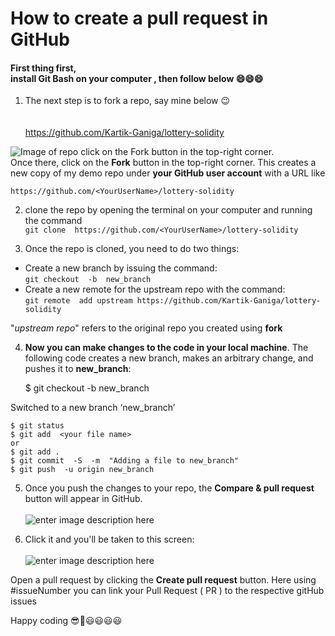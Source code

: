 
# How to create a pull request in GitHub

#### First thing first, <br/>install Git Bash on your computer , then follow below :smile::smile::smile:

1. The next step is to fork a repo, say mine below :wink: <br/> <br/> <br/>
https://github.com/Kartik-Ganiga/lottery-solidity

![Image of repo](https://github.com/Kartik-Ganiga/images/blob/main/repo.png)
click on the Fork button in the top-right corner.
<br/>
Once there, click on the  **Fork**  button in the top-right corner. This creates a new copy of my demo repo under **your GitHub user account** with a URL like <br/>

`https://github.com/<YourUserName>/lottery-solidity`

2. clone the repo by opening the terminal on your computer and running the command <br/>
`git clone  https://github.com/<YourUserName>/lottery-solidity`

3. Once the repo is cloned, you need to do two things:

 - Create a new branch by issuing the command:<br/>
 `git checkout  -b  new_branch` <br/>
- Create a new remote for the upstream repo with the command:<br/>
`git remote  add upstream https://github.com/Kartik-Ganiga/lottery-solidity` <br/>

"*upstream repo*" refers to the original repo you created using **fork**<br/>

4. **Now you can make changes to the code in your local machine**. The following code creates a new branch, makes an arbitrary change, and pushes it to **new_branch**:<br/>

    $ git checkout  -b new_branch

Switched to a new branch ‘new_branch’<br>

    $ git status
    $ git add  <your file name>
    or
    $ git add .
    $ git commit  -S  -m  "Adding a file to new_branch"
    $ git push  -u origin new_branch
 
5. Once you push the changes to your repo, the **Compare & pull request** button will appear in GitHub.<br/><br/>
 ![enter image description here](https://github.com/Kartik-Ganiga/images/blob/main/PR.png)

6. Click it and you'll be taken to this screen:<br/><br/>
![enter image description here](https://github.com/Kartik-Ganiga/images/blob/main/PR%20issue.png)

Open a pull request by clicking the **Create pull request** button.
Here using #issueNumber you can link your Pull Request ( PR ) to the respective gitHub issues 

Happy coding :sunglasses::robot::smiley::smiley::smiley::smiley:
